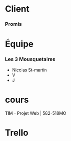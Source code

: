 # Client
### Promis  
# Équipe
### Les 3 Mousquetaires
- Nicolas St-martin
- V
- J
# cours
TIM - Projet Web | 582-518MO
# Trello
